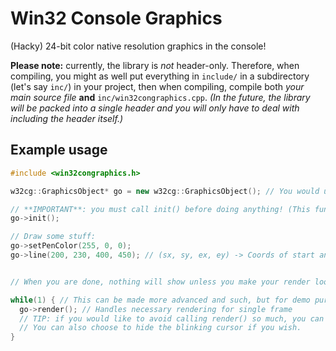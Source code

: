 # Win32 Console Graphics
(Hacky) 24-bit color native resolution graphics in the console!

**Please note:** currently, the library is *not* header-only. Therefore, when compiling, you might as well put everything in `include/` in a subdirectory (let's say `inc/`) in your project, then when compiling, compile both *your main source file* **and** `inc/win32congraphics.cpp`. *(In the future, the library will be packed into a single header and you will only have to deal with including the header itself.)*

## Example usage
```c++
#include <win32congraphics.h>

w32cg::GraphicsObject* go = new w32cg::GraphicsObject(); // You would use 'go' to handle drawing operations. **Please only ever create one GraphicsObject, as multiple together may cause unexpected behavior.**

// **IMPORTANT**: you must call init() before doing anything! (This function will setup the necessary stuff needed and also clear the screen for drawing.)
go->init();

// Draw some stuff:
go->setPenColor(255, 0, 0);
go->line(200, 230, 400, 450); // (sx, sy, ex, ey) -> Coords of start and end point that make the line segment


// When you are done, nothing will show unless you make your render loop:

while(1) { // This can be made more advanced and such, but for demo purposes we'll just have an infinite loop
  go->render(); // Handles necessary rendering for single frame
  // TIP: if you would like to avoid calling render() so much, you can call render only when the console repaints itself (namely, resizing the window, selecting text, etc)
  // You can also choose to hide the blinking cursor if you wish.
}
```
